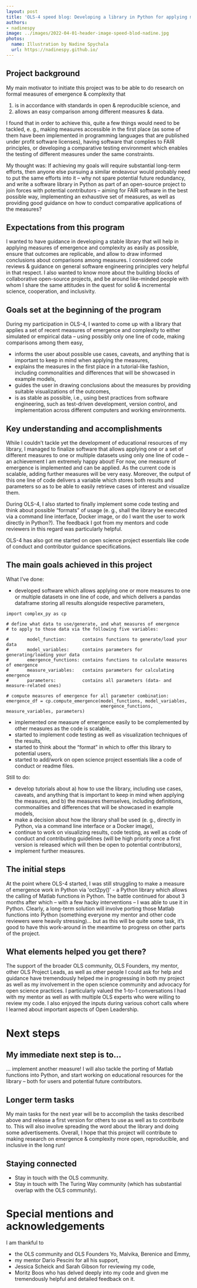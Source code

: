 ```yaml
---
layout: post
title: 'OLS-4 speed blog: Developing a library in Python for applying measures of emergence and complexity'
authors:
- nadinespy
image: ../images/2022-04-01-header-image-speed-blod-nadine.jpg
photos:
  name: Illustration by Nadine Spychala
  url: https://nadinespy.github.io/
---
```


## Project background
My main motivator to initiate this project was to be able to do research on formal measures of emergence & complexity that

1. is in accordance with standards in open & reproducible science, and
2. allows an easy comparison among different measures & data.<br>

I found that in order to achieve this, quite a few things would need to be tackled, e. g., making measures accessible in the first place (as some of them have been implemented in programming languages that are published under profit software licenses), having software that complies to FAIR principles, or developing a comparative testing environment which enables the testing of different measures under the same constraints.<br>

My thought was: If achieving my goals will require substantial long-term efforts, then anyone else pursuing a similar endeavour would probably need to put the same efforts into it – why not spare potential future redundancy, and write a software library in Python as part of an open-source project to join forces with potential contributors – aiming for FAIR software in the best possible way, implementing an exhaustive set of measures, as well as providing good guidance on how to conduct comparative applications of the measures?

## Expectations from this program
I wanted to have guidance in developing a stable library that will help in applying measures of emergence and complexity as easily as possible, ensure that outcomes are replicable, and allow to draw informed conclusions about comparisons among measures. I considered code reviews & guidance on general software engineering principles very helpful in that respect. I also wanted to know more about the building blocks of collaborative open-source projects, and be around like-minded people with whom I share the same attitudes in the quest for solid & incremental science, cooperation, and inclusivity.

## Goals set at the beginning of the program
During my participation in OLS-4, I wanted to come up with a library that
applies a set of recent measures of emergence and complexity to either simulated or empirical data – using possibly only one line of code, making comparisons among them easy,

- informs the user about possible use cases, caveats, and anything that is important to keep in mind when applying the measures,
- explains the measures in the first place in a tutorial-like fashion, including commonalities and differences that will be showcased in example models,
- guides the user in drawing conclusions about the measures by providing suitable visualizations of the outcomes,
- is as stable as possible, i.e., using best practices from software engineering, such as test-driven development, version control, and implementation across different computers and working environments.

## Key understanding and accomplishments
While I couldn’t tackle yet the development of educational resources of my library, I managed to finalize software that allows applying one or a set of different measures to one or multiple datasets using only one line of code – an achievement I am extremely happy about! For now, one measure of emergence is implemented and can be applied. As the current code is scalable, adding further measures will be very easy. Moreover, the output of this one line of code delivers a variable which stores both results and parameters so as to be able to easily retrieve cases of interest and visualize them.

During OLS-4, I also started to finally implement some code testing and think about possible “formats” of usage (e. g., shall the library be executed via a command line interface, Docker image, or do I want the user to work directly in Python?). The feedback I got from my mentors and code reviewers in this regard was particularly helpful.

OLS-4 has also got me started on open science project essentials like code of conduct and contributor guidance specifications.

## The main goals achieved in this project
What I’ve done:

- developed software which allows applying one or more measures to one or multiple datasets in one line of code, and which delivers a pandas dataframe storing all results alongside respective parameters,

```
import complex_py as cp

# define what data to use/generate, and what measures of emergence
# to apply to those data via the following five variables:

#       model_function:      contains functions to generate/load your data
#       model_variables:     contains parameters for generating/loading your data
#       emergence_functions: contains functions to calculate measures of emergence
#       measure_variables:   contains parameters for calculating emergence
#       parameters:          contains all parameters (data- and measure-related ones)

# compute measures of emergence for all parameter combination:
emergence_df = cp.compute_emergence(model_functions, model_variables,
                                    emergence_functions, measure_variables, parameters)
```

- implemented one measure of emergence easily to be complemented by other measures as the code is scalable,
- started to implement code testing as well as visualization techniques of the results,
- started to think about the “format” in which to offer this library to potential users,
- started to add/work on open science project essentials like a code of conduct or readme files.

Still to do:

- develop tutorials about a) how to use the library, including use cases, caveats, and anything that is important to keep in mind when applying the measures, and b) the measures themselves, including definitions, commonalities and differences that will be showcased in example models,
- make a decision about how the library shall be used (e. g., directly in Python, via a command line interface or a Docker image),
- continue to work on visualizing results, code testing, as well as code of conduct and contributing guidelines (will be high priority once a first version is released which will     then be open to potential contributors),
- implement further measures.

## The initial steps
At the point where OLS-4 started, I was still struggling to make a measure of emergence work in Python via 'oct2py()' - a Python library which allows the calling of Matlab functions in Python. The battle continued for about 3 months after which – with a few hacky interventions – I was able to use it in Python. Clearly, a long-term solution will involve porting those Matlab functions into Python (something everyone my mentor and other code reviewers were heavily stressing)… but as this will be quite some task, it’s good to have this work-around in the meantime to progress on other parts of the project.

## What elements helped you get there?
The support of the broader OLS community, OLS Founders, my mentor, other OLS Project Leads, as well as other people I could ask for help and guidance have tremendously helped me in progressing in both my project as well as my involvement in the open science community and advocacy for open science practices. I particularly valued the 1-to-1 conversations I had with my mentor as well as with multiple OLS experts who were willing to review my code. I also enjoyed the inputs during various cohort calls where I learned about important aspects of Open Leadership.

# Next steps

## My immediate next step is to...

... implement another measure! I will also tackle the porting of Matlab functions into Python, and start working on educational resources for the library – both for users and potential future contributors.

## Longer term tasks
My main tasks for the next year will be to accomplish the tasks described above and release a first version for others to use as well as to contribute to. This will also involve spreading the word about the library and doing some advertisements.
Overall, I hope that this project will contribute to making research on emergence & complexity more open, reproducible, and inclusive in the long run!

## Staying connected

- Stay in touch with the OLS community.
- Stay in touch with The Turing Way community (which has substantial overlap with the OLS community).

# Special mentions and acknowledgements

I am thankful to

- the OLS community and OLS Founders Yo, Malvika, Berenice and Emmy,
- my mentor Dario Pescini for all his support,
- Jessica Scheick and Sarah Gibson for reviewing my code,
- Moritz Boos who has delved deeply into my code and given me tremendously helpful and detailed feedback on it.

